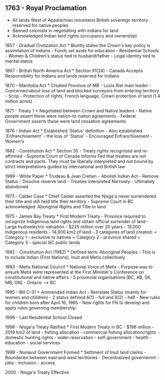 ## 1763 - Royal Proclamation
- All lands West of Appalachian mountains British sovereign territory reserved for native peoples
 - Banned colonists in negotiating with indians for land
 - Acknowledged Indian land rights (occupancy and ownership)

1857 - Gradual Civilization Act
				* Bluntly states the Crown's key policy is assimilation of Indians
				  - Funds set aside for education
				  - Residential Schools
				  - Women & Children's status tied to husband/father
				  - Legal identity tied to marital status

1867 - British North America Act
				* Section 91(24)
				  - Canada Accepts Responsibility for Indians and lands reserved for Indians

1870 - Manitoba Act
				* Created Province of MB
				  - Louis Riel main leader
				  - Concerned about loss of land and blocked surveyors from entering territory
				  - Scrip
				  - Protection of rights, French language, Crown protection of land (1.4 million acres)

1871 - Treaty 1
				* Negotiated between Crown and Native leaders
				  - Native people assert these were nation-to-nation agreements
				  - Federal Government asserts these were land cessation agreements

1876 - Indian Act
				* Established 'Status' definition
				  - Also established 'Enfranchisement' - the loss of 'Status'
				  - Encouraged Enfranchisement
				  - Women's

1982 - Constitution Act
			* Section 35
				- Treaty rights recognized and re-affirmed
				- Supreme Court of Canada informs Fed that treaties are not contracts and pacts.  They must be liberally interpreted and not bound by strict interpretations guided by international and British law

1969 - White Paper
			* Trudeau & Jean Cretien
			  - Abolish Indian Act
			  - Remove Status
			  - Dissolve reserve land
			  - Treaties interpreted Narrowly
			  - Ultimately abandoned

1973 - Calder Case
				* Chief Calder asserted the Nisga'a never surrendered their title and still held title their territory
					- Supreme Court in BC acknowledged:  Aboriginal Rights and Title to land

1975 - James Bay Treaty
				* First Modern Treaty
				  - Province required to recognize Indigenous land rights and obtain official surrender of land
				  - Large hydroelectric valuation
				  - $225 million over 20 years
				  - 19,000 Indigenous residents
				  - 14,000 km2 of land
				  - 3 categores of land created:
				  	= Category 1 - exclusive to natives
				  	= Category 2 - province shared
				  	= Category 3 - special QC public lands

1982 - Constitution Act (1982)
				* Defined term:  Aboriginal Peoples
					- This is to include Indian (First Nations), Inuit and Metis collectively

1983 - Metis National Council
				* National Voice of Metis
				  - Purpose was to ensure Metis were represented at the First Minister's Conference on constitutional and native affairs
				  - 5 provincial organisations (BC, AB, SK, MB, ON) - Ontario --> BC

1985 - Bill C-31
				* Ammended Indian Act
					- Reinstate Status (mainly for women and children)
					- 2 status defined 6(1) - full and 6(2) - half
					- New rules for children born after April 16, 1985
					- New rights for FN to develop and apply rules governing membership

1996 - Last Residential School Closed

1998 - Nisga'a Treaty Ratified
				* First Modern Treaty in BC
				  - $196 million
				  - 2019 km2 of land
				  - fishing allocation
				  - commercial fishing allocation/rights
				  - domestic hunting rights
				  - water reservation
				  - self-government
				  - health
				  - education
				  - social services

1999 - Nunavut Government Formed
				* Settlment of Inuit land claims
					- Boundaries between east and west territories
					- Decentralized governemnt
						- jobs
						- inclusion
						- access

2000 - Nisga'a Treaty Effective











